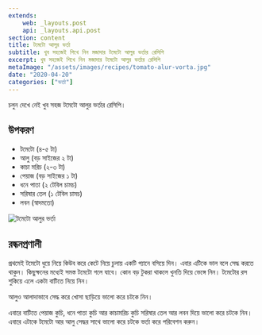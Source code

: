 ```yaml
---
extends:
    web: _layouts.post
    api: _layouts.api.post
section: content
title: টমেটো আলুর ভর্তা
subtitle: খুব সহজেই শিখে নিন মজাদার টমেটো আলুর ভর্তার রেসিপি
excerpt: খুব সহজেই শিখে নিন মজাদার টমেটো আলুর ভর্তার রেসিপি
metaImage: "/assets/images/recipes/tomato-alur-vorta.jpg"
date: "2020-04-20"
categories: ["ভর্তা"]
---
```


চলুন দেখে নেই খুব সহজ টমেটো আলুর ভর্তার রেসিপি।

## উপকরণ

- টমেটো (৪-৫ টা)
- আলু (বড় সাইজের ২ টা)
- কাচা মরিচ (২-৩ টা)
- পেয়াজ (বড় সাইজের ১ টা)
- ধনে পাতা (২ টেবিল চামচ)
- সরিষার তেল (১ টেবিল চামচ)
- লবন (স্বাদমতো)

![টমেটো আলুর ভর্তা](/assets/images/recipes/tomato-alur-vorta.jpg)

## রন্ধনপ্রণালী

প্রথমেই টমেটো ধুয়ে নিয়ে কিউব করে কেটে নিয়ে চুলায় একটি প্যানে বসিয়ে দিন। এবার এটিকে ভাল বলে সেদ্ধ করতে
থাকুন। কিছুক্ষনের মধ্যেই সমস্ত টমেটো গলে যাবে। কোন বড় টুকরা থাকলে খুনতি দিয়ে ভেঙ্গে নিন। টমেটোর রস শুকিয়ে
এলে একটা বাটিতে নিয়ে নিন।

আলুও আলাদাভাবে সেদ্ধ করে খোসা ছাড়িয়ে ভালো করে চটকে নিন।

এবারে বাটিতে পেয়াজ কুচি, ধনে পাতা কুচি আর কাচামরিচ কুচি সরিষার তেল আর লবন দিয়ে ভালো করে চটকে নিন।
এবারে এটাকে টমেটো আর আলু সেদ্ধর সাথে ভালো করে চটকে ভর্তা করে পরিবেশন করুন।
